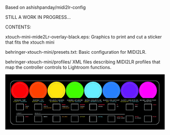 Based on ashishpanday/midi2lr-config

STILL A WORK IN PROGRESS...

CONTENTS:

xtouch-mini-mide2Lr-overlay-black.eps:
	Graphics to print and cut a sticker that fits the xtouch mini

behringer-xtouch-mini/presets.txt:
	Basic configuration for MIDI2LR.

behringer-xtouch-mini/profiles/
	XML files describing MIDI2LR profiles that map the controller controls to
	Lightroom functions.

![image](xtouch.png)
